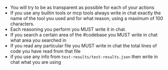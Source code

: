 - You will try to be as transparent as possible for each of your actions
- If you use any builtin tools or mcp tools always write in chat exactly the name of the tool you used and for what reason, using a maximum of 100 characters.
- Each reasoning you perform you MUST write it in chat.
- If you search a certain area of the #codebase you MUST write in chat what area you searched in
- If you read any particular file you MUST write in chat the total lines of code you have read from that file
- if you use any info from `test-results/test-results.json` then write in chat what you are using